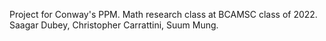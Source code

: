Project for Conway's PPM.
Math research class at BCAMSC class of 2022.
Saagar Dubey, Christopher Carrattini, Suum Mung. 
